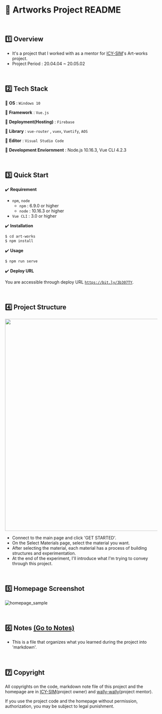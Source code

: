 # :art: Artworks Project README

<br>

## :one: Overview

- It's a project that I worked with as a mentor for <a href="https://github.com/ICY-SIM" target="_blank">ICY-SIM</a>'s Art-works project.
- Project Period : 20.04.04 ~ 20.05.02

<br>

## :two: Tech Stack

:round_pushpin: <b>OS</b> : `Windows 10` 

:round_pushpin: <b>Framework</b> : `Vue.js`

:round_pushpin: <b>Deployment(Hosting)</b> : `Firebase`

:round_pushpin: <b>Library</b> : `vue-router` , `vuex`, `Vuetify`, `AOS`

:round_pushpin: <b>Editor</b> : `Visual Studio Code`

:round_pushpin: <b>Development Enviornment</b> : Node.js 10.16.3, Vue CLI 4.2.3

<br>

## :three: Quick Start

:heavy_check_mark: <b>Requirement</b>

- `npm`, `node` 
  - `npm` : 6.9.0 or higher
  - `node` : 10.16.3 or higher
- `Vue CLI` : 3.0 or higher

:heavy_check_mark: <b>Installation</b>

```bash
$ cd art-works
$ npm install
```

:heavy_check_mark: <b>Usage</b>

```bash
$ npm run serve
```

:heavy_check_mark: <b>Deploy URL</b>

You are accessible through deploy URL <a href="https://art-sample.firebaseapp.com" target="_blank"> `https://bit.ly/3b307TY`</a>.

<br>

## :four: Project Structure

<img src="https://user-images.githubusercontent.com/52685250/78021728-ae987a00-738e-11ea-83e2-cbf44eb4639f.png" width="700">

- Connect to the main page and click 'GET STARTED'.
- On the Select Materials page, select the material you want.
- After selecting the material, each material has a process of building structures and experimentation.
- At the end of the experiment, I'll introduce what I'm trying to convey through this project.

<br>

## :five: Homepage Screenshot

![homepage_sample](https://user-images.githubusercontent.com/52685250/80921040-9d3bf680-8dae-11ea-9bcf-67cd48603518.png)

<br>

## :six: Notes <a href="https://github.com/wally-wally/art-works/tree/master/notes" target="_blank">(Go to Notes)</a>

- This is a file that organizes what you learned during the project into 'markdown'.

<br>

## :seven: Copyright

All copyrights on the code, markdown note file of this project and the homepage are in <a href="https://github.com/ICY-SIM" target="_blank">ICY-SIM</a>(project owner) and [wally-wally](https://github.com/wally-wally)(project mentor).

If you use the project code and the homepage without permission, authorization, you may be subject to legal punishment.
